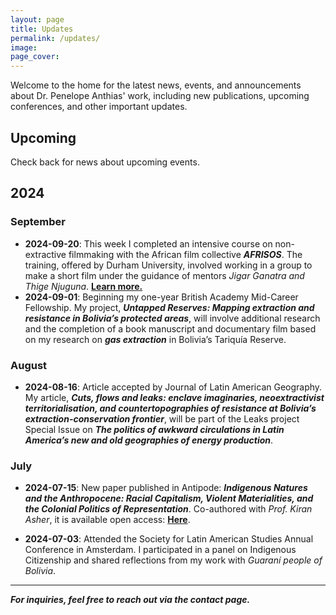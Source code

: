 ```yaml
---
layout: page
title: Updates
permalink: /updates/
image:
page_cover:
---
```


Welcome to the home for the latest news, events, and announcements about Dr. Penelope Anthias' work, including new publications, upcoming conferences, and other important updates.

## Upcoming

Check back for news about upcoming events.

## 2024

### September
- **2024-09-20**: This week I completed an intensive course on non-extractive filmmaking with the African film collective <strong><i>AFRISOS</i></strong>. The training, offered by Durham University, involved working in a group to make a short film under the guidance of mentors <i>Jigar Ganatra and Thige Njuguna</i>. <a href="https://www.afrisos.ngo/" target="_blank"><b><span>Learn more.</span></b></a>
- **2024-09-01**: Beginning my one-year British Academy Mid-Career Fellowship. My project, <b><em>Untapped Reserves: Mapping extraction and resistance in Bolivia’s protected areas</em></b>, will involve additional research and the completion of a book manuscript and documentary film based on my research on <b><em>gas extraction</em></b> in Bolivia’s Tariquía Reserve.

### August

- **2024-08-16**: Article accepted by Journal of Latin American Geography. My article, <em><b>Cuts, flows and leaks: enclave imaginaries, neoextractivist territorialisation, and countertopographies of resistance at Bolivia’s extraction-conservation frontier</b></em>, will be part of the Leaks project Special Issue on <b><em>The politics of awkward circulations in Latin America’s new and old geographies of energy production</em></b>.

### July

- **2024-07-15**: New paper published in Antipode: <b><em>Indigenous Natures and the Anthropocene: Racial Capitalism, Violent Materialities, and the Colonial Politics of Representation</em></b>. Co-authored with <i>Prof. Kiran Asher</i>, it is available open access: <a href="https://onlinelibrary.wiley.com/doi/full/10.1111/anti.13078" target="_blank"><b><span>Here</span></b></a>.

- **2024-07-03**: Attended the Society for Latin American Studies Annual Conference in Amsterdam. I participated in a panel on Indigenous Citizenship and shared reflections from my work with <i>Guaraní people of Bolivia</i>.

---

***For inquiries, feel free to reach out via the contact page.***
